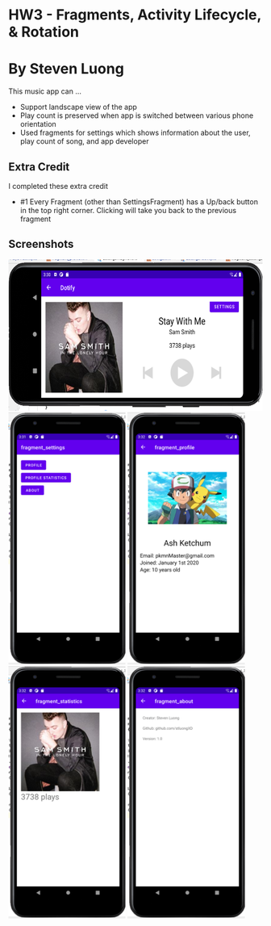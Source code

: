 # HW3 - Fragments, Activity Lifecycle, & Rotation
# By Steven Luong
This music app can ...
- Support landscape view of the app
- Play count is preserved when app is switched between various phone orientation
- Used fragments for settings which shows information about the user, play count of song, and app developer

## Extra Credit
I completed these extra credit
- #1 Every Fragment (other than SettingsFragment) has a Up/back button in the top right corner. Clicking
will take you back to the previous fragment

## Screenshots
<img src="./imgs/hw3a.png" alt="Landscape view of player activity" height="300"/>
<img src="./imgs/hw3b.png" alt="Settings Fragment" height="500"/>
<img src="./imgs/hw3c.png" alt="Profile Fragment" height="500"/>
<img src="./imgs/hw3d.png" alt="Statistics Fragment" height="500"/>
<img src="./imgs/hw3e.png" alt="About Fragment" height="500"/>